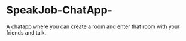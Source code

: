 # SpeakJob-ChatApp-
A chatapp where you can create a room and enter that room with your friends and talk.
